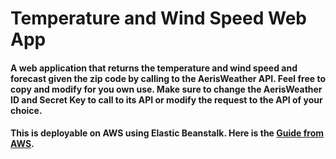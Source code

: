 # Temperature and Wind Speed Web App
#### A web application that returns the temperature and wind speed and forecast given the zip code by calling to the AerisWeather API. Feel free to copy and modify for you own use. Make sure to change the AerisWeather ID and Secret Key to call to its API or modify the request to the API of your choice. 
#### This is deployable on AWS using Elastic Beanstalk. Here is the [Guide from AWS](https://docs.aws.amazon.com/elasticbeanstalk/latest/dg/GettingStarted.CreateApp.html).
